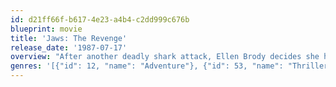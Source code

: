 ```yaml
---
id: d21ff66f-b617-4e23-a4b4-c2dd999c676b
blueprint: movie
title: 'Jaws: The Revenge'
release_date: '1987-07-17'
overview: "After another deadly shark attack, Ellen Brody decides she has had enough of New England's Amity Island and moves to the Caribbean to join her son, Michael, and his family. But a great white shark has followed her there, hungry for more lives."
genres: '[{"id": 12, "name": "Adventure"}, {"id": 53, "name": "Thriller"}]'
---
```

